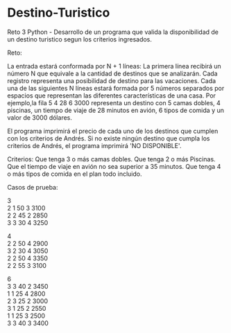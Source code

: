 # Destino-Turistico
Reto 3 Python - Desarrollo de un programa que valida la disponibilidad de un destino turistico segun los criterios ingresados.

Reto:

La entrada estará conformada por N + 1 líneas:
La primera línea recibirá un número N que equivale a la cantidad de destinos que se analizarán. 
Cada registro representa una posibilidad de destino para las vacaciones.
Cada una de las siguientes N líneas estará formada por 5 números separados por espacios 
que representan las diferentes características de una casa. 
Por ejemplo,la fila 5 4 28 6 3000 representa un destino con 5 camas dobles, 4 piscinas, 
un tiempo de viaje de 28 minutos en avión, 6 tipos de comida y un valor de 3000 dólares.

El programa imprimirá el precio de cada uno de los destinos que cumplen con los 
criterios de Andrés.
Si no existe ningún destino que cumpla los criterios de Andrés, el programa 
imprimirá 'NO DISPONIBLE'.

Criterios:
Que tenga 3 o más camas dobles.
Que tenga 2 o más Piscinas.
Que el tiempo de viaje en avión no sea superior a 35 minutos.
Que tenga 4 o más tipos de comida en el plan todo incluido.

Casos de prueba:

3
<br>
2 1 50 3 3100
<br>
2 2 45 2 2850
<br>
3 3 30 4 3250
<br>


4
<br>
2 2 50 4 2900
<br>
3 2 30 4 3050
<br>
2 2 50 4 3350
<br>
2 2 55 3 3100
<br>


6
<br>
3 3 40 2 3450
<br>
1 1 25 4 2800
<br>
2 3 25 2 3000
<br>
3 1 25 2 2550
<br>
1 1 25 3 2500
<br>
3 3 40 3 3400
